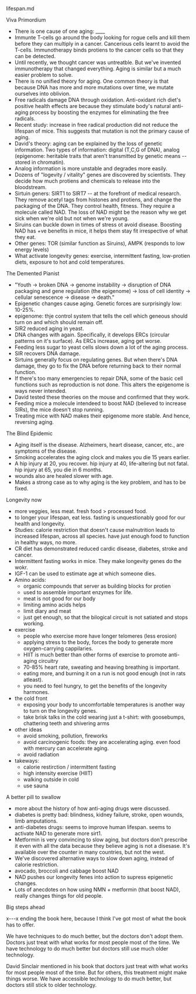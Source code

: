lifespan.md

Viva Primordium
- There is one cause of one aging: ____
- Immunte T-cells go around the body looking for rogue cells and kill them before they can multiply in a cancer. Cancerious cells learnt to avoid the T-cells. Immunotherapy binds protiens to the cancer cells so that they can be detected.
- Until recently, we thought cancer was untreatble. But we've invented immunotherapy that changed everything. Aging is similar but a much easier problem to solve. 
- There is no unified theory for aging. One common theory is that because 
DNA has more and more mutations over time, we mutate ourselves into oblivion. 
- Free radicals damage DNA through oxidation. Anti-oxidant rich diet's positive health effects are because they stimulate body's natural anti-aging process by boosting the enzymes for eliminatiing the free radicals. 
- Recent study: increase in free radical production did not reduce the lifespan of mice. This suggests that mutation is not the primary cause of aging.
- David's theory: aging can be explained by the loss of genetic information. Two types of information: digital (T,C,G of DNA), analog (epigenome: heritable traits that aren't transmitted by genetic means -- stored in chromatin). 
- Analog information is more unstable and degrades more easily. 
- Dozens of "logevity / vitality" genes are discovered by scientists. They decide how much protiens and chemicals to release into the bloodstream. 
- Sirtuin geners: SIRT1 to SIRT7 -- at the forefront of medical research. They remove acetyl tags from histones and protiens, and change the packaging of the DNA. They control health, fitness. They require a molecule called NAD. The loss of NAD might be the reason why we get sick when we're old but not when we're young. 
- Siruins can buckle down in times of stress ot avoid disease. Boosting NAD has +ve benefits in mice, it helps them stay fit irrespective of what they eat.
- Other genes: TOR (similar function as Siruins), AMPK (responds to low energy levels)
- What activate longevity genes: exercise, intermittent fasting, low-protien diets, exposure to hot and cold temperatures. 

The Demented Pianist
- "Youth → broken DNA → genome instability → disruption of DNA packaging and gene regulation (the epigenome) → loss of cell identity → cellular senescence → disease → death."
- Epigenetic changes cause aging.  Genetic forces are surprisingly low: 10-25%. 
- epigenome: thje control system that tells the cell which geneous should turn on and which should remain off. 
- SIR2 reduced aging in yeast. 
- DNA changes with again. Specifically, it develops ERCs (circular patterns on it's surface). As ERCs increase, aging get worse. 
- Feeding less sugar to yeast cells slows down a lot of the aging process. 
- SIR recovers DNA damage. 
- Sirtuins generally focus on regulating genes. But when there's DNA damage, they go to fix the DNA before returning back to their normal function. 
- If there's too many emergencies to repair DNA, some of the basic cell functions such as reproduction is not done. This alters the epigenome is ways never intended. 
- David tested these theories on the mouse and confirmed that they work. 
- Feeding mice a molecule intendeed to boost NAD (believed to increase SIRs), the mice doesn't stop running. 
- Treating mice with NAD makes their epigenome more stable. And hence, reversing aging. 

The Blind Epidemic
- Aging itself is the disease. Alzheimers, heart disease, cancer, etc., are symptoms of the disease. 
- Smoking accelerates the aging clock and makes you die 15 years earlier. 
- A hip injury at 20, you recover. hip injury at 40, life-altering but not fatal. hip injury at 65, you die in 6 months. 
- wounds also are healed slower with age.
- Makes a strong case as to why aging is the key problem, and has to be fixed. 

Longevity now
- more veggies, less meat. fresh food > processed food. 
- to longer your lifespan, eat less. fasting is unquestionably good for our health and longevity.
- Studies: calorie restriction that doesn't cause malnutrition leads to increased lifespan, across all species. have just enough food to function in healthy ways, no more. 
- CR diet has demonstrated reduced cardic disease, diabetes, stroke and cancer. 
- Intermittent fasting works in mice. They make longevity genes do the wokr. 
- IGF-1 can be used to estimate age at which someone dies. 
- Amino acids: 
	- organic compounds that server as building blocks for protien
	- used to assemble important enzymes for life. 
	- meat is not good for our body
	- limiting amino acids helps
	- limit diary and meat
	- just get enough, so that the bilogical circuit is not satiated and stops working.
- exercise
	- people who exercise more have longer telomeres (less erosion)
	- applying stress to the body, forces the body to generate more oxygen-carrying cappilaries. 
	- HIIT is much better than other forms of exercise to promote anti-aging circuitry 
	- 70-85% heart rate, sweating and heaving breathing is important. 
	- eating more, and burning it on a run is not good enough (not in rats atleast).
	- you need to feel hungry, to get the benefits of the longevity harmones. 
- the cold front
	- exposing your body to uncomfortable temperatures is another way to turn on the longevity genes.
	- take brisk talks in the cold wearing just a t-shirt: with goosebumps, chattering teeth and shivering arms
- other ideas
	- avoid smoking, pollution, fireworks
	- avoid carcinogenic foods: they are accelerating aging. even food with mercury can accelerate aging. 
	- avoid radiation
- takeways:
	- calorie restirction / intermittent fasting
	- high intensity exercise (HIIT)
	- walking outside in cold
	- use sauna

A better pill to swallow
- more about the history of how anti-aging drugs were discussed.
- diabetes is pretty bad: blindness, kidney failure, stroke, open wounds, limb amputations.
- anti-diabetes drugs: seems to improve human lifespan. seems to activate NAD to generate more sirt1. 
- Metformin is very convincing to slow aging, but doctors don't prescribe it even with all the data because they believe aging is not a disesase. It's available over the counter in many countries, but not the west.
- We've discovered alternative ways to slow down aging, instead of calorie restriction.
- avocado, broccoli and cabbage boost NAD
- NAD pushes our longevity fenes into action to supress epigenetic changes. 
- Lots of anecdotes on how using NMN + metformin (that boost NAD), really changes things for old people.


Big steps ahead

x---x ending the book here, because I think I've got most of what the book has to offer.


We have techniques to do much better, but the doctors don't adopt them. Doctors just treat with what works for most people most of the time. We have technology to do much better but doctors still use much older technology.


David Sinclair mentioned in his book that doctors just treat with what works for most people most of the time. But for others, this treatment might make things worse. We have accessible technology to do much better, but doctors still stick to older technology.






















